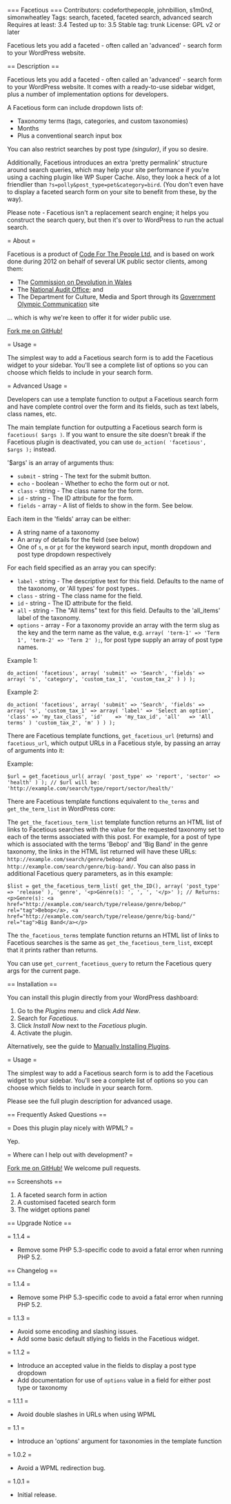 === Facetious ===
Contributors: codeforthepeople, johnbillion, s1m0nd, simonwheatley
Tags: search, faceted, faceted search, advanced search
Requires at least: 3.4
Tested up to: 3.5
Stable tag: trunk
License: GPL v2 or later

Facetious lets you add a faceted - often called an 'advanced' - search form to your WordPress website.

== Description ==

Facetious lets you add a faceted - often called an 'advanced' - search form to your WordPress website. It comes with a ready-to-use sidebar widget, plus a number of implementation options for developers.

A Facetious form can include dropdown lists of:

 * Taxonomy terms (tags, categories, and custom taxonomies)
 * Months
 * Plus a conventional search input box

You can also restrict searches by post type _(singular)_, if you so desire.

Additionally, Facetious introduces an extra 'pretty permalink' structure around search queries, which may help your site performance if you're using a caching plugin like WP Super Cache. Also, they look a heck of a lot friendlier than `?s=polly&post_type=pet&category=bird`. (You don't even have to display a faceted search form on your site to benefit from these, by the way).

Please note - Facetious isn't a replacement search engine; it helps you construct the search query, but then it's over to WordPress to run the actual search.

= About =

Facetious is a product of [Code For The People Ltd](http://codeforthepeople.com), and is based on work done during 2012 on behalf of several UK public sector clients, among them:

 * The [Commission on Devolution in Wales](http://commissionondevolutioninwales.independent.gov.uk)
 * The [National Audit Office](http://www.nao.org.uk); and
 * The Department for Culture, Media and Sport through its [Government Olympic Communication](http://goc2012.culture.gov.uk) site

... which is why we're keen to offer it for wider public use.

[Fork me on GitHub!](http://github.com/cftp/facetious)

= Usage =

The simplest way to add a Facetious search form is to add the Facetious widget to your sidebar. You'll see a complete list of options so you can choose which fields to include in your search form.

= Advanced Usage =

Developers can use a template function to output a Facetious search form and have complete control over the form and its fields, such as text labels, class names, etc.

The main template function for outputting a Facetious search form is `facetious( $args )`. If you want to ensure the site doesn't break if the Facetious plugin is deactivated, you can use `do_action( 'facetious', $args );` instead.

'$args' is an array of arguments thus:

 * `submit` - string  - The text for the submit button.
 * `echo`   - boolean - Whether to echo the form out or not.
 * `class`  - string  - The class name for the form.
 * `id`     - string  - The ID attribute for the form.
 * `fields` - array   - A list of fields to show in the form. See below.

Each item in the 'fields' array can be either:

 * A string name of a taxonomy
 * An array of details for the field (see below)
 * One of `s`, `m` or `pt` for the keyword search input, month dropdown and post type dropdown respectively

For each field specified as an array you can specify:
 
 * `label`   - string - The descriptive text for this field. Defaults to the name of the taxonomy, or 'All types' for post types..
 * `class`   - string - The class name for the field.
 * `id`      - string - The ID attribute for the field.
 * `all`     - string - The "All items" text for this field. Defaults to the 'all_items' label of the taxonomy.
 * `options` - array  - For a taxonomy provide an array with the term slug as the key and the term name as the value, e.g. `array( 'term-1' => 'Term 1', 'term-2' => 'Term 2' );`, for post type supply an array of post type names.

Example 1:

`do_action( 'facetious', array(
	'submit' => 'Search',
	'fields' => array(
		's',
		'category',
		'custom_tax_1',
		'custom_tax_2'
	)
) );`

Example 2:

`do_action( 'facetious', array(
	'submit' => 'Search',
	'fields' => array(
		's',
		'custom_tax_1' => array(
			'label' => 'Select an option',
			'class' => 'my_tax_class',
			'id'    => 'my_tax_id',
			'all'   => 'All terms'
		)
		'custom_tax_2',
		'm'
	)
) );`

There are Facetious template functions, `get_facetious_url` (returns) and `facetious_url`, which output URLs in a Facetious style, by passing an array of arguments into it:

Example:

`$url = get_facetious_url( array( 'post_type' => 'report', 'sector' => 'health' ) );
// $url will be: 'http://example.com/search/type/report/sector/health/'`

There are Facetious template functions equivalent to `the_terms` and `get_the_term_list` in WordPress core:

The `get_the_facetious_term_list` template function returns an HTML list of links to Facetious searches with the value for the requested taxonomy set to each of the terms associated with this post. For example, for a post of type which is associated with the terms 'Bebop' and 'Big Band' in the genre taxonomy, the links in the HTML list returned will have these URLs: `http://example.com/search/genre/bebop/` and `http://example.com/search/genre/big-band/`. You can also pass in additional Facetious query parameters, as in this example:

`$list = get_the_facetious_term_list( get_the_ID(), array( 'post_type' => 'release' ), 'genre', '<p>Genre(s): ', ', ', '</p>' );
// Returns: <p>Genre(s): <a href="http://example.com/search/type/release/genre/bebop/" rel="tag">Bebop</a>, <a href="http://example.com/search/type/release/genre/big-band/" rel="tag">Big Band</a></p>`

The `the_facetious_terms` template function returns an HTML list of links to Facetious searches is the same as `get_the_facetious_term_list`, except that it prints rather than returns.

You can use `get_current_facetious_query` to return the Facetious query args for the current page.

== Installation ==

You can install this plugin directly from your WordPress dashboard:

 1. Go to the *Plugins* menu and click *Add New*.
 2. Search for *Facetious*.
 3. Click *Install Now* next to the *Facetious* plugin.
 4. Activate the plugin.

Alternatively, see the guide to [Manually Installing Plugins](http://codex.wordpress.org/Managing_Plugins#Manual_Plugin_Installation).

= Usage =

The simplest way to add a Facetious search form is to add the Facetious widget to your sidebar. You'll see a complete list of options so you can choose which fields to include in your search form.

Please see the full plugin description for advanced usage.

== Frequently Asked Questions ==

= Does this plugin play nicely with WPML? =

Yep.

= Where can I help out with development? =

[Fork me on GitHub!](http://github.com/cftp/facetious) We welcome pull requests.

== Screenshots ==

1. A faceted search form in action
2. A customised faceted search form
3. The widget options panel

== Upgrade Notice ==

= 1.1.4 =

* Remove some PHP 5.3-specific code to avoid a fatal error when running PHP 5.2.

== Changelog ==

= 1.1.4 =

* Remove some PHP 5.3-specific code to avoid a fatal error when running PHP 5.2.

= 1.1.3 =

* Avoid some encoding and slashing issues.
* Add some basic default stlying to fields in the Facetious widget.

= 1.1.2 =

* Introduce an accepted value in the fields to display a post type dropdown
* Add documentation for use of `options` value in a field for either post type or taxonomy

= 1.1.1 =

* Avoid double slashes in URLs when using WPML

= 1.1 =

* Introduce an 'options' argument for taxonomies in the template function

= 1.0.2 =

* Avoid a WPML redirection bug.

= 1.0.1 =

* Initial release.
